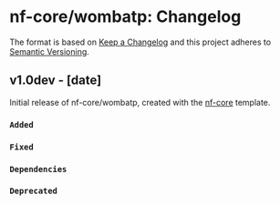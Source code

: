 # nf-core/wombatp: Changelog

The format is based on [Keep a Changelog](https://keepachangelog.com/en/1.0.0/)
and this project adheres to [Semantic Versioning](https://semver.org/spec/v2.0.0.html).

## v1.0dev - [date]

Initial release of nf-core/wombatp, created with the [nf-core](https://nf-co.re/) template.

### `Added`

### `Fixed`

### `Dependencies`

### `Deprecated`
